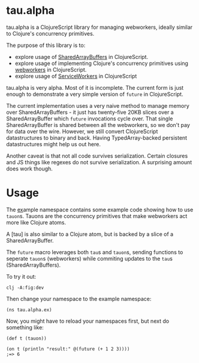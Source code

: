 tau.alpha
========================================

tau.alpha is a ClojureScript library for managing webworkers, ideally similar to Clojure's concurrency primitives.

The purpose of this library is to:

* explore usage of [SharedArrayBuffers](https://hacks.mozilla.org/2017/06/a-cartoon-intro-to-arraybuffers-and-sharedarraybuffers/) in ClojureScript.
* explore usage of implementing Clojure's concurrency primitives using [webworkers](https://developer.mozilla.org/en-US/docs/Web/API/Web_Workers_API/Using_web_workers) in ClojureScript.
* explore usage of [ServiceWorkers](https://developers.google.com/web/fundamentals/primers/service-workers/) in ClojureScript

tau.alpha is very alpha. Most of it is incomplete. The current form is just enough to demonstrate a very simple version of `future` in ClojureScript.

The current implementation uses a very naive method to manage memory over SharedArrayBuffers - it just has twenty-five 20KB slices over a SharedArrayBuffer which `future` invocations cycle over. That single SharedArrayBuffer is shared between all the webworkers, so we don't pay for data over the wire. However, we still convert ClojureScript datastructures to binary and back. Having TypedArray-backed persistent datastructures might help us out here.

Another caveat is that not all code survives serialization. Certain closures and JS things like regexes do not survive serialization. A surprising amount does work though.

# Usage

The [ex](https://github.com/johnmn3/tau.alpha/blob/master/src/tau/alpha/ex.cljs)ample namespace contains some example code showing how to use `tauon`s. Tauons are the concurrency primitives that make webworkers act more like Clojure atoms.

A [tau] is also similar to a Clojure atom, but is backed by a slice of a SharedArrayBuffer.

The `future` macro leverages both `tau`s and `tauon`s, sending functions to seperate `tauon`s (webworkers) while commiting updates to the `tau`s (SharedArrayBuffers).

To try it out:

```
clj -A:fig:dev
```

Then change your namespace to the example namespace:

```
(ns tau.alpha.ex)
```

Now, you might have to reload your namespaces first, but next do something like:

```
(def t (tauon))

(on t (println "result:" @(future (+ 1 2 3))))
;=> 6
```

[Eclipse Public License 1.0]: http://opensource.org/licenses/eclipse-1.0.php
